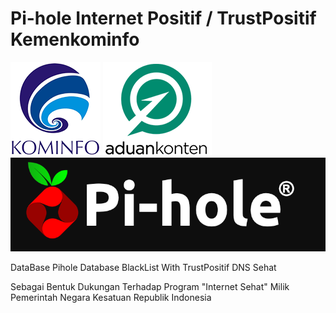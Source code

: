 # Pi-hole Internet Positif / TrustPositif Kemenkominfo
![Kominfo](/asset/kominfo_.png)                                                                          ![Aduan Content](/asset/aduan_content.png) ![Pi-Hole](/asset/pi-hole_.png)

 DataBase Pihole Database BlackList With TrustPositif DNS Sehat
 
 Sebagai Bentuk Dukungan Terhadap Program "Internet Sehat" Milik Pemerintah Negara Kesatuan Republik Indonesia
